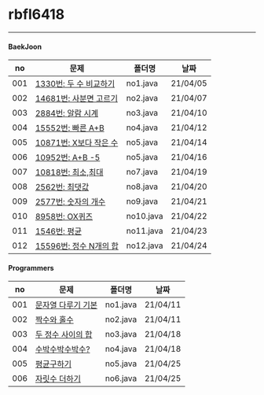# rbfl6418
---


#### BaekJoon

|no|문제|폴더명|날짜|
|------|------------------------------------------------------------------|----------|----------|
| 001 | [1330번: 두 수 비교하기](https://www.acmicpc.net/problem/1330)    | no1.java | 21/04/05 |
| 002 | [14681번: 사분면 고르기](https://www.acmicpc.net/problem/14681)        | no2.java | 21/04/07 |
| 003 | [2884번: 알람 시계](https://www.acmicpc.net/problem/2884)               | no3.java | 21/04/10 |
| 004 | [15552번: 빠른 A+B](https://www.acmicpc.net/problem/15552)               | no4.java | 21/04/12 |
| 005 | [10871번: X보다 작은 수](https://www.acmicpc.net/problem/10871)               | no5.java | 21/04/14 |
| 006 | [10952번: A+B -5](https://www.acmicpc.net/problem/10952)               | no5.java | 21/04/16 |
| 007 | [10818번: 최소,최대 ](https://www.acmicpc.net/problem/10818)               | no7.java | 21/04/19 |
| 008 | [2562번: 최댓값 ](https://www.acmicpc.net/problem/2562)               | no8.java | 21/04/20 |
| 009 | [2577번: 숫자의 개수 ](https://www.acmicpc.net/problem/2577)               | no9.java | 21/04/21 |
| 010 | [8958번: OX퀴즈 ](https://www.acmicpc.net/problem/8958)               | no10.java | 21/04/22 |
| 011 | [1546번: 평균](https://www.acmicpc.net/problem/1546)               | no11.java | 21/04/23 |
| 012 | [15596번: 정수 N개의 합](https://www.acmicpc.net/problem/15596)               | no12.java | 21/04/24 |




#### Programmers
|no|문제|폴더명|날짜|
|------|------------------------------------------------------------------|----------|----------|
| 001 | [문자열 다루기 기본](https://programmers.co.kr/learn/courses/30/lessons/12918)    | no1.java | 21/04/11 |
| 002 | [짝수와 홀수](https://programmers.co.kr/learn/courses/30/lessons/12937)        | no2.java | 21/04/11 |
| 003 | [두 정수 사이의 합](https://programmers.co.kr/learn/courses/30/lessons/12912)               | no3.java | 21/04/18|
| 004 | [수박수박수박수?](https://programmers.co.kr/learn/courses/30/lessons/12922)               | no4.java | 21/04/18 |
| 005 | [평균구하기](https://programmers.co.kr/learn/courses/30/lessons/12944)               | no5.java | 21/04/25 |
| 006 | [자릿수 더하기](https://programmers.co.kr/learn/courses/30/lessons/12931)               | no6.java | 21/04/25 |
